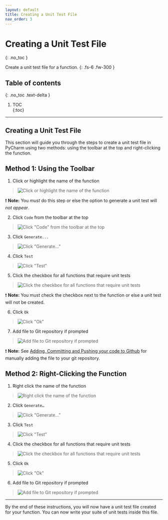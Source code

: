 ```yaml
---
layout: default
title: Creating a Unit Test File
nav_order: 3
---
```



# Creating a Unit Test File
{: .no_toc }

Create a unit test file for a function.
{: .fs-6 .fw-300 }

## Table of contents	
{: .no_toc .text-delta }	
1. TOC	
{:toc}

---

## Creating a Unit Test File
This section will guide you through the steps to create a unit test file in PyCharm using two methods: using the toolbar at the top and right-clicking the function.

## Method 1: Using the Toolbar


1. Click or highlight the name of the function
> ![Click or highlight the name of the function](../assets/images/task2-1-1.png)

❗ **Note:** You _must_ do this step or else the option to generate a unit test will _not appear_.

2. Click ```Code``` from the toolbar at the top
> ![Click "Code" from the toolbar at the top](../assets/images/task2-1-2.png)

3. Click ```Generate...```
> ![Click "Generate..."](../assets/images/task2-1-3.png)

4. Click ```Test```
> ![Click "Test"](../assets/images/task2-1-4.png)

5. Click the checkbox for all functions that require unit tests
> ![Click the checkbox for all functions that require unit tests](../assets/images/task2-1-5.png)

❗ **Note:** You must check the checkbox next to the function or else a unit test will not be created.

6. Click ```Ok```
> ![Click "Ok"](../assets/images/task2-1-6.png)

7. Add file to Git repository if prompted
> ![Add file to Git repository if prompted](../assets/images/task2-1-7.png)

❗ **Note:** See [Adding, Committing and Pushing your code to Github](https://dlee.ca/user-documentation/docs/task3/) for manually adding the file to your git repository.

## Method 2: Right-Clicking the Function


1. Right click the name of the function
> ![Right click the name of the function](../assets/images/task2-2-1.png)

2. Click ```Generate…```
> ![Click "Generate..."](../assets/images/task2-2-2.png)

3. Click ```Test```
> ![Click "Test"](../assets/images/task2-2-3.png)

4. Click the checkbox for all functions that require unit tests
> ![Click the checkbox for all functions that require unit tests](../assets/images/task2-2-4.png)

5. Click ```Ok```
> ![Click "Ok"](../assets/images/task2-2-5.png)

6. Add file to Git repository if prompted
> ![Add file to Git repository if prompted](../assets/images/task2-2-6.png)

---

By the end of these instructions, you will now have a unit test file created for your function. You can now write your suite of unit tests inside this file.
